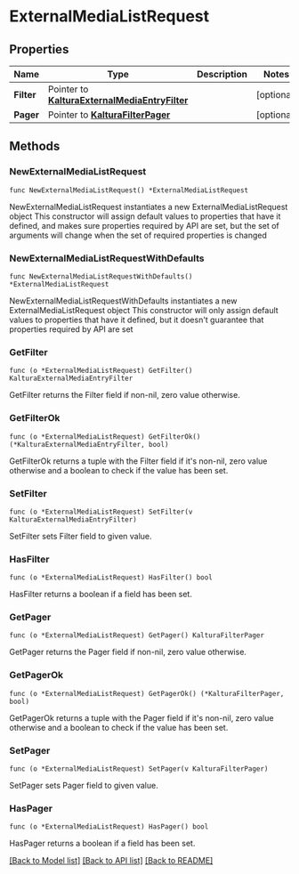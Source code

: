 # ExternalMediaListRequest

## Properties

Name | Type | Description | Notes
------------ | ------------- | ------------- | -------------
**Filter** | Pointer to [**KalturaExternalMediaEntryFilter**](KalturaExternalMediaEntryFilter.md) |  | [optional] 
**Pager** | Pointer to [**KalturaFilterPager**](KalturaFilterPager.md) |  | [optional] 

## Methods

### NewExternalMediaListRequest

`func NewExternalMediaListRequest() *ExternalMediaListRequest`

NewExternalMediaListRequest instantiates a new ExternalMediaListRequest object
This constructor will assign default values to properties that have it defined,
and makes sure properties required by API are set, but the set of arguments
will change when the set of required properties is changed

### NewExternalMediaListRequestWithDefaults

`func NewExternalMediaListRequestWithDefaults() *ExternalMediaListRequest`

NewExternalMediaListRequestWithDefaults instantiates a new ExternalMediaListRequest object
This constructor will only assign default values to properties that have it defined,
but it doesn't guarantee that properties required by API are set

### GetFilter

`func (o *ExternalMediaListRequest) GetFilter() KalturaExternalMediaEntryFilter`

GetFilter returns the Filter field if non-nil, zero value otherwise.

### GetFilterOk

`func (o *ExternalMediaListRequest) GetFilterOk() (*KalturaExternalMediaEntryFilter, bool)`

GetFilterOk returns a tuple with the Filter field if it's non-nil, zero value otherwise
and a boolean to check if the value has been set.

### SetFilter

`func (o *ExternalMediaListRequest) SetFilter(v KalturaExternalMediaEntryFilter)`

SetFilter sets Filter field to given value.

### HasFilter

`func (o *ExternalMediaListRequest) HasFilter() bool`

HasFilter returns a boolean if a field has been set.

### GetPager

`func (o *ExternalMediaListRequest) GetPager() KalturaFilterPager`

GetPager returns the Pager field if non-nil, zero value otherwise.

### GetPagerOk

`func (o *ExternalMediaListRequest) GetPagerOk() (*KalturaFilterPager, bool)`

GetPagerOk returns a tuple with the Pager field if it's non-nil, zero value otherwise
and a boolean to check if the value has been set.

### SetPager

`func (o *ExternalMediaListRequest) SetPager(v KalturaFilterPager)`

SetPager sets Pager field to given value.

### HasPager

`func (o *ExternalMediaListRequest) HasPager() bool`

HasPager returns a boolean if a field has been set.


[[Back to Model list]](../README.md#documentation-for-models) [[Back to API list]](../README.md#documentation-for-api-endpoints) [[Back to README]](../README.md)


